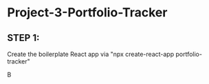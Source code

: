 # Project-3-Portfolio-Tracker

## STEP 1:
Create the boilerplate React app via
"npx create-react-app portfolio-tracker"

B